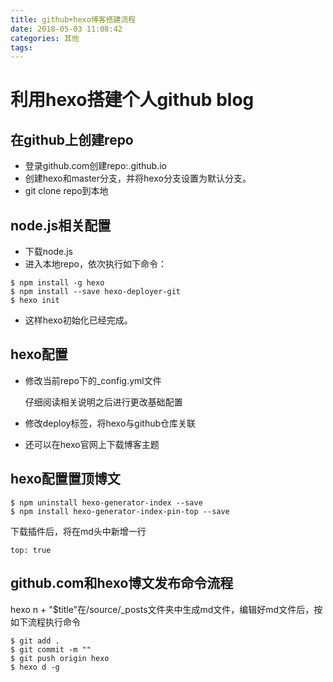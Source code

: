 ```yaml
---
title: github+hexo博客搭建流程
date: 2018-05-03 11:08:42
categories: 其他
tags:
---
```


# 利用hexo搭建个人github blog
## 在github上创建repo
- 登录github.com创建repo:<username>.github.io
- 创建hexo和master分支，并将hexo分支设置为默认分支。
- git clone repo到本地


## node.js相关配置
- 下载node.js
- 进入本地repo，依次执行如下命令：


```
$ npm install -g hexo
$ npm install --save hexo-deployer-git
$ hexo init
```
- 这样hexo初始化已经完成。
## hexo配置
- 修改当前repo下的_config.yml文件

  仔细阅读相关说明之后进行更改基础配置
- 修改deploy标签，将hexo与github仓库关联
- 还可以在hexo官网上下载博客主题


## hexo配置置顶博文

```
$ npm uninstall hexo-generator-index --save
$ npm install hexo-generator-index-pin-top --save
```
下载插件后，将在md头中新增一行
```
top: true
```
## github.com和hexo博文发布命令流程
hexo n + "$title"在/source/_posts文件夹中生成md文件，编辑好md文件后，按如下流程执行命令
```
$ git add .
$ git commit -m ""
$ git push origin hexo
$ hexo d -g
```

